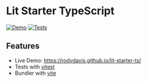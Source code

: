 # Lit Starter TypeScript

[![Demo](https://github.com/rodydavis/lit-starter-ts/actions/workflows/demo.yml/badge.svg)](https://github.com/rodydavis/lit-starter-ts/actions/workflows/demo.yml)
[![Tests](https://github.com/rodydavis/lit-starter-ts/actions/workflows/tests.yml/badge.svg)](https://github.com/rodydavis/lit-starter-ts/actions/workflows/tests.yml)

## Features

- Live Demo: https://rodydavis.github.io/lit-starter-ts/
- Tests with [vitest](https://vitest.dev/)
- Bundler with [vite](https://vitejs.dev/)
